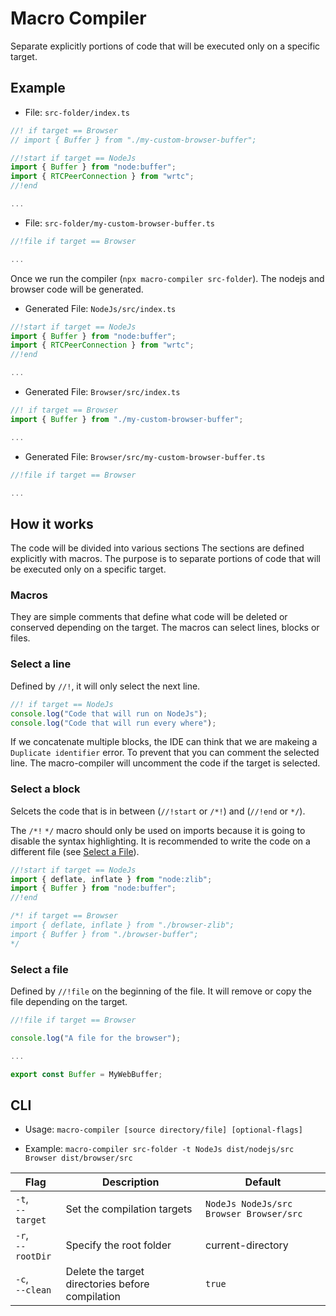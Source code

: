 # Macro Compiler

Separate explicitly portions of code that will
be executed only on a specific target.

## Example

- File: `src-folder/index.ts`
```ts
//! if target == Browser
// import { Buffer } from "./my-custom-browser-buffer";

//!start if target == NodeJs
import { Buffer } from "node:buffer";
import { RTCPeerConnection } from "wrtc";
//!end

...
```

- File: `src-folder/my-custom-browser-buffer.ts`
```ts
//!file if target == Browser

...
```

Once we run the compiler (`npx macro-compiler src-folder`).
The nodejs and browser code will be generated.

- Generated File: `NodeJs/src/index.ts`
```ts
//!start if target == NodeJs
import { Buffer } from "node:buffer";
import { RTCPeerConnection } from "wrtc";
//!end

...
```

- Generated File: `Browser/src/index.ts`
```ts
//! if target == Browser
import { Buffer } from "./my-custom-browser-buffer";

...
```

- Generated File: `Browser/src/my-custom-browser-buffer.ts`
```ts
//!file if target == Browser

...
```

## How it works

The code will be divided into various sections
The sections are defined explicitly with macros.
The purpose is to separate portions of code that will
be executed only on a specific target.

### Macros

They are simple comments that define what code will be deleted
or conserved depending on the target.
The macros can select lines, blocks or files.

### Select a line
Defined by `//!`, it will only select the next line.

```ts
//! if target == NodeJs
console.log("Code that will run on NodeJs");
console.log("Code that will run every where");
```

If we concatenate multiple blocks, the IDE can think that we are makeing
a `Duplicate identifier` error.
To prevent that you can comment the selected line.
The macro-compiler will uncomment the code if the target is selected.

### Select a block

Selcets the code that is in between (`//!start` or `/*!`) and (`//!end` or `*/`).


The `/*!` `*/` macro should only be used on imports because it
is going to disable the syntax highlighting.
It is recommended to write the code on a different file (see [Select a File](#select-a-file)).

```ts
//!start if target == NodeJs
import { deflate, inflate } from "node:zlib";
import { Buffer } from "node:buffer";
//!end

/*! if target == Browser
import { deflate, inflate } from "./browser-zlib";
import { Buffer } from "./browser-buffer";
*/
```


### Select a file

Defined by `//!file` on the beginning of the file.
It will remove or copy the file depending on the target.

```ts
//!file if target == Browser

console.log("A file for the browser");

...

export const Buffer = MyWebBuffer;
```

## CLI

- Usage:  `macro-compiler [source directory/file] [optional-flags]`

- Example:  `macro-compiler src-folder -t NodeJs dist/nodejs/src Browser dist/browser/src`

| Flag                  | Description                                      | Default                                 |
| --------------------- | ------------------------------------------------ | --------------------------------------- |
| `-t`, <br>`--target`  | Set the compilation targets                      | `NodeJs NodeJs/src Browser Browser/src` |
| `-r`, <br>`--rootDir` | Specify the root folder                          | current-directory                       |
| `-c`, <br>`--clean`   | Delete the target directories before compilation | `true`                                  |

